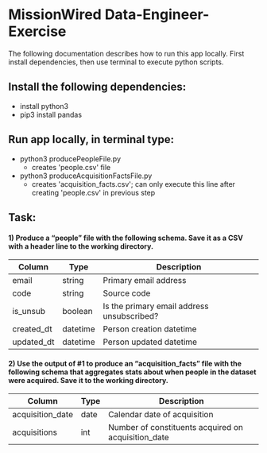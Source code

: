 # MissionWired Data-Engineer-Exercise

The following documentation describes how to run this app locally. First install dependencies, then use terminal to execute python scripts.


## Install the following dependencies: 
* install python3 
* pip3 install pandas

## Run app locally, in terminal type:
* python3 producePeopleFile.py
  * creates 'people.csv' file
* python3 produceAcquisitionFactsFile.py
  * creates 'acquisition_facts.csv'; can only execute this line after creating 'people.csv' in previous step


## Task:

#### 1) Produce a “people” file with the following schema. Save it as a CSV with a header line to the working directory.


| Column | Type | Description |
| -------| -----| ------ |
| email | string| Primary email address |
| code | string| Source code |
| is_unsub | boolean| Is the primary email address unsubscribed? |
| created_dt | datetime | Person creation datetime |
| updated_dt | datetime | Person updated datetime |

#### 2) Use the output of #1 to produce an “acquisition_facts” file with the following schema that aggregates stats about when people in the dataset were acquired. Save it to the working directory.


| Column | Type | Description |
| -------| -----| ------ |
| acquisition_date | date| Calendar date of acquisition |
| acquisitions | int| Number of constituents acquired on acquisition_date |























